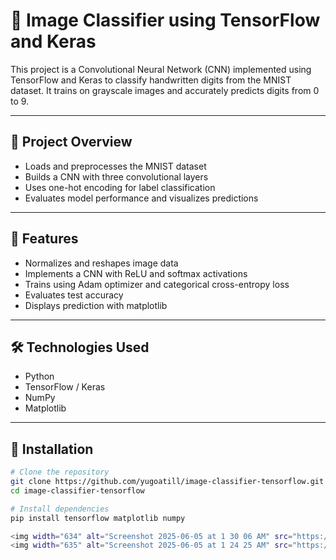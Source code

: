 # 🧠 Image Classifier using TensorFlow and Keras

This project is a Convolutional Neural Network (CNN) implemented using TensorFlow and Keras to classify handwritten digits from the MNIST dataset. It trains on grayscale images and accurately predicts digits from 0 to 9.

---

## 📌 Project Overview

- Loads and preprocesses the MNIST dataset
- Builds a CNN with three convolutional layers
- Uses one-hot encoding for label classification
- Evaluates model performance and visualizes predictions

---

## 🚀 Features

- Normalizes and reshapes image data
- Implements a CNN with ReLU and softmax activations
- Trains using Adam optimizer and categorical cross-entropy loss
- Evaluates test accuracy
- Displays prediction with matplotlib

---

## 🛠️ Technologies Used

- Python
- TensorFlow / Keras
- NumPy
- Matplotlib

---

## 📂 Installation

```bash
# Clone the repository
git clone https://github.com/yugoatill/image-classifier-tensorflow.git
cd image-classifier-tensorflow

# Install dependencies
pip install tensorflow matplotlib numpy

<img width="634" alt="Screenshot 2025-06-05 at 1 30 06 AM" src="https://github.com/user-attachments/assets/415bcd4c-f149-49d2-ad4c-e18cf97327f5" />
<img width="635" alt="Screenshot 2025-06-05 at 1 24 25 AM" src="https://github.com/user-attachments/assets/38e6653a-9e8a-4d4e-8f54-b8a2114a71b4" />

